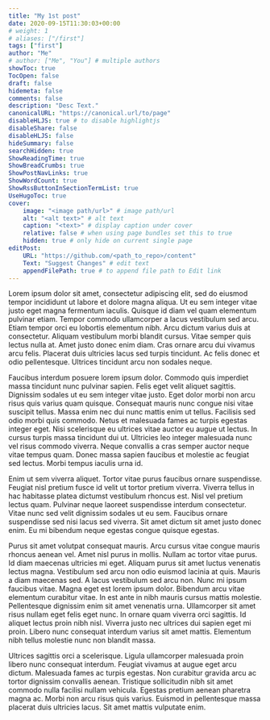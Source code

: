 ```yaml
---
title: "My 1st post"
date: 2020-09-15T11:30:03+00:00
# weight: 1
# aliases: ["/first"]
tags: ["first"]
author: "Me"
# author: ["Me", "You"] # multiple authors
showToc: true
TocOpen: false
draft: false
hidemeta: false
comments: false
description: "Desc Text."
canonicalURL: "https://canonical.url/to/page"
disableHLJS: true # to disable highlightjs
disableShare: false
disableHLJS: false
hideSummary: false
searchHidden: true
ShowReadingTime: true
ShowBreadCrumbs: true
ShowPostNavLinks: true
ShowWordCount: true
ShowRssButtonInSectionTermList: true
UseHugoToc: true
cover:
    image: "<image path/url>" # image path/url
    alt: "<alt text>" # alt text
    caption: "<text>" # display caption under cover
    relative: false # when using page bundles set this to true
    hidden: true # only hide on current single page
editPost:
    URL: "https://github.com/<path_to_repo>/content"
    Text: "Suggest Changes" # edit text
    appendFilePath: true # to append file path to Edit link
---
```

Lorem ipsum dolor sit amet, consectetur adipiscing elit, sed do eiusmod tempor incididunt ut labore et dolore magna aliqua. Ut eu sem integer vitae justo eget magna fermentum iaculis. Quisque id diam vel quam elementum pulvinar etiam. Tempor commodo ullamcorper a lacus vestibulum sed arcu. Etiam tempor orci eu lobortis elementum nibh. Arcu dictum varius duis at consectetur. Aliquam vestibulum morbi blandit cursus. Vitae semper quis lectus nulla at. Amet justo donec enim diam. Cras ornare arcu dui vivamus arcu felis. Placerat duis ultricies lacus sed turpis tincidunt. Ac felis donec et odio pellentesque. Ultrices tincidunt arcu non sodales neque.

Faucibus interdum posuere lorem ipsum dolor. Commodo quis imperdiet massa tincidunt nunc pulvinar sapien. Felis eget velit aliquet sagittis. Dignissim sodales ut eu sem integer vitae justo. Eget dolor morbi non arcu risus quis varius quam quisque. Consequat mauris nunc congue nisi vitae suscipit tellus. Massa enim nec dui nunc mattis enim ut tellus. Facilisis sed odio morbi quis commodo. Netus et malesuada fames ac turpis egestas integer eget. Nisi scelerisque eu ultrices vitae auctor eu augue ut lectus. In cursus turpis massa tincidunt dui ut. Ultricies leo integer malesuada nunc vel risus commodo viverra. Neque convallis a cras semper auctor neque vitae tempus quam. Donec massa sapien faucibus et molestie ac feugiat sed lectus. Morbi tempus iaculis urna id.

Enim ut sem viverra aliquet. Tortor vitae purus faucibus ornare suspendisse. Feugiat nisl pretium fusce id velit ut tortor pretium viverra. Viverra tellus in hac habitasse platea dictumst vestibulum rhoncus est. Nisl vel pretium lectus quam. Pulvinar neque laoreet suspendisse interdum consectetur. Vitae nunc sed velit dignissim sodales ut eu sem. Faucibus ornare suspendisse sed nisi lacus sed viverra. Sit amet dictum sit amet justo donec enim. Eu mi bibendum neque egestas congue quisque egestas.

Purus sit amet volutpat consequat mauris. Arcu cursus vitae congue mauris rhoncus aenean vel. Amet nisl purus in mollis. Nullam ac tortor vitae purus. Id diam maecenas ultricies mi eget. Aliquam purus sit amet luctus venenatis lectus magna. Vestibulum sed arcu non odio euismod lacinia at quis. Mauris a diam maecenas sed. A lacus vestibulum sed arcu non. Nunc mi ipsum faucibus vitae. Magna eget est lorem ipsum dolor. Bibendum arcu vitae elementum curabitur vitae. In est ante in nibh mauris cursus mattis molestie. Pellentesque dignissim enim sit amet venenatis urna. Ullamcorper sit amet risus nullam eget felis eget nunc. In ornare quam viverra orci sagittis. Id aliquet lectus proin nibh nisl. Viverra justo nec ultrices dui sapien eget mi proin. Libero nunc consequat interdum varius sit amet mattis. Elementum nibh tellus molestie nunc non blandit massa.

Ultrices sagittis orci a scelerisque. Ligula ullamcorper malesuada proin libero nunc consequat interdum. Feugiat vivamus at augue eget arcu dictum. Malesuada fames ac turpis egestas. Non curabitur gravida arcu ac tortor dignissim convallis aenean. Tristique sollicitudin nibh sit amet commodo nulla facilisi nullam vehicula. Egestas pretium aenean pharetra magna ac. Morbi non arcu risus quis varius. Euismod in pellentesque massa placerat duis ultricies lacus. Sit amet mattis vulputate enim.
